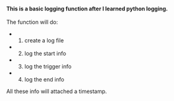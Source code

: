 #### This is a basic logging function after I learned python logging.
The function will do:
  -  1. create a log file
  -  2. log the start info
  -  3. log the trigger info
  -  4. log the end info

All these info will attached a timestamp.
